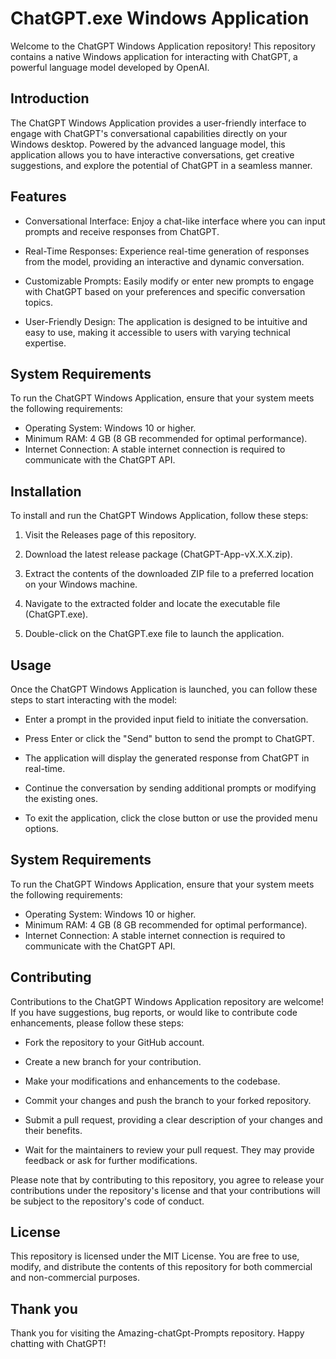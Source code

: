 
# ChatGPT.exe Windows Application

Welcome to the ChatGPT Windows Application repository! This repository contains a native Windows application for interacting with ChatGPT, a powerful language model developed by OpenAI.


## Introduction

The ChatGPT Windows Application provides a user-friendly interface to engage with ChatGPT's conversational capabilities directly on your Windows desktop. Powered by the advanced language model, this application allows you to have interactive conversations, get creative suggestions, and explore the potential of ChatGPT in a seamless manner.
## Features

- Conversational Interface: Enjoy a chat-like interface where you can input prompts and receive responses from ChatGPT.

- Real-Time Responses: Experience real-time generation of responses from the model, providing an interactive and dynamic conversation.

- Customizable Prompts: Easily modify or enter new prompts to engage with ChatGPT based on your preferences and specific conversation topics.

- User-Friendly Design: The application is designed to be intuitive and easy to use, making it accessible to users with varying technical expertise.
## System Requirements

To run the ChatGPT Windows Application, ensure that your system meets the following requirements:

- Operating System: Windows 10 or higher.
- Minimum RAM: 4 GB (8 GB recommended for optimal performance).
- Internet Connection: A stable internet connection is required to communicate with the ChatGPT API.


## Installation

To install and run the ChatGPT Windows Application, follow these steps:

1. Visit the Releases page of this repository.

2. Download the latest release package (ChatGPT-App-vX.X.X.zip).

3. Extract the contents of the downloaded ZIP file to a preferred location on your Windows machine.

4. Navigate to the extracted folder and locate the executable file (ChatGPT.exe).

5. Double-click on the ChatGPT.exe file to launch the application.

## Usage

Once the ChatGPT Windows Application is launched, you can follow these steps to start interacting with the model:

- Enter a prompt in the provided input field to initiate the conversation.

- Press Enter or click the "Send" button to send the prompt to ChatGPT.

- The application will display the generated response from ChatGPT in real-time.

- Continue the conversation by sending additional prompts or modifying the existing ones.

- To exit the application, click the close button or use the provided menu options.
## System Requirements

To run the ChatGPT Windows Application, ensure that your system meets the following requirements:

- Operating System: Windows 10 or higher.
- Minimum RAM: 4 GB (8 GB recommended for optimal performance).
- Internet Connection: A stable internet connection is required to communicate with the ChatGPT API.


## Contributing

Contributions to the ChatGPT Windows Application repository are welcome! If you have suggestions, bug reports, or would like to contribute code enhancements, please follow these steps:

- Fork the repository to your GitHub account.

- Create a new branch for your contribution.

- Make your modifications and enhancements to the codebase.

- Commit your changes and push the branch to your forked repository.

- Submit a pull request, providing a clear description of your changes and their benefits.

- Wait for the maintainers to review your pull request. They may provide feedback or ask for further modifications.

Please note that by contributing to this repository, you agree to release your contributions under the repository's license and that your contributions will be subject to the repository's code of conduct.
## License

This repository is licensed under the MIT License. You are free to use, modify, and distribute the contents of this repository for both commercial and non-commercial purposes.
## Thank you

Thank you for visiting the Amazing-chatGpt-Prompts repository. Happy chatting with ChatGPT!
